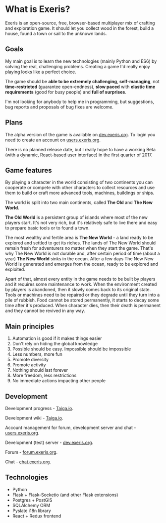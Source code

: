 What is Exeris?
===============
Exeris is an open-source, free, browser-based multiplayer mix of crafting and exploration game. It should let you collect wood in the forest, build a house, found a town or sail to the unknown lands.


Goals
-----
My main goal is to learn the new technologies (mainly Python and ES6) by solving the real, challenging problems. Creating a game I'd really enjoy playing looks like a perfect choice.

The game should be **able to be extremely challenging**, **self-managing**, not **time-restricted** (guarantee open-endness),
**slow paced** with **elastic time requirements** (good for busy people) and **full of surprises**.

I'm not looking for anybody to help me in programming, but suggestions, bug reports and proposals of bug fixes are welcome.

Plans
-----
The alpha version of the game is available on [dev.exeris.org](https://dev.exeris.org). To login you need to create an account on [users.exeris.org](https://users.exeris.org).

There is no planned release date, but I really hope to have a working Beta (with a dynamic, React-based user interface) in the first quarter of 2017.

Game features
-------------
By playing a character in the world consisting of two continents you can cooperate
or compete with other characters to collect resources and use them to build or craft
more advanced tools, machines, buildings or ships.

The world is split into two main continents, called **The Old** and **The New World**.

**The Old World** is a persistent group of islands where most of the new players start.
It's not very rich, but it's relatively safe to live there and easy to prepare basic tools or to found a town.

The most wealthy and fertile area is **The New World** - a land ready to be explored and settled to get its riches.
The lands of The New World should remain fresh for adventurers no matter when they start the game.
That's why The New World is not durable and, after certain period of time (about a year) **The New World** sinks in the ocean.
After a few days The New New World is generated and emerges from the ocean, ready to be explored and exploited.

Apart of that, almost every entity in the game needs to be built by players and it requires some maintenance to work.
When the environment created by players is abandoned, then it slowly comes back to its original state.
Tools or machines need to be repaired or they degrade until they turn into a pile of rubbish.
Food cannot be stored permanently, it starts to decay some time after it's produced.
When character dies, then their death is permanent and they cannot be revived in any way.

Main principles
---------------
1. Automation is good if it makes things easier
2. Don't rely on hiding the global knowledge
3. Possible should be easy. Impossible should be impossible
4. Less numbers, more fun
5. Promote diversity
6. Promote activity
7. Nothing should last forever
8. More freedom, less restrictions
9. No immediate actions impacting other people

Development
-----------
Development progress - [Taiga.io](https://tree.taiga.io/project/greekpl-exeris/).

Development wiki - [Taiga.io](https://tree.taiga.io/project/greekpl-exeris/wiki/home).

Account management for forum, development server and chat - [users.exeris.org](https://users.exeris.org).

Development (test) server - [dev.exeris.org](https://dev.exeris.org).

Forum - [forum.exeris.org](https://forum.exeris.org).

Chat - [chat.exeris.org](https://chat.exeris.org).

Technologies
------------
 - Python
 - Flask + Flask-Socketio (and other Flask extensions)
 - Postgres + PostGIS
 - SQLAlchemy ORM
 - Pyslate i18n library
 - React + Redux frontend
